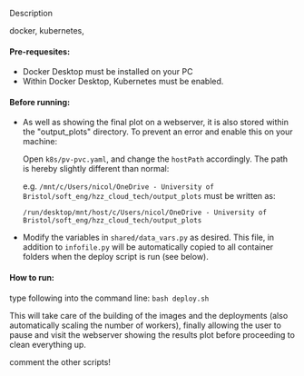 Description

docker, kubernetes, 

#### Pre-requesites: 
- Docker Desktop must be installed on your PC
- Within Docker Desktop, Kubernetes must be enabled. 

#### Before running: 
- As well as showing the final plot on a webserver, it is also stored within the "output_plots" directory. To prevent an error and enable this on your machine: 

    Open `k8s/pv-pvc.yaml`, and change the `hostPath` accordingly. The path is hereby slightly different than normal: 

    e.g. `/mnt/c/Users/nicol/OneDrive - University of Bristol/soft_eng/hzz_cloud_tech/output_plots` must be written as:

    `/run/desktop/mnt/host/c/Users/nicol/OneDrive - University of Bristol/soft_eng/hzz_cloud_tech/output_plots`

- Modify the variables in `shared/data_vars.py` as desired. This file, in addition to `infofile.py` will be automatically copied to all container folders when the deploy script is run (see below).

#### How to run: 
type following into the command line: 
`bash deploy.sh`

This will take care of the building of the images and the deployments (also automatically scaling the number of workers), finally allowing the user to pause and visit the webserver showing the results plot before proceeding to clean everything up. 


comment the other scripts!